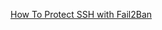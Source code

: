 [How To Protect SSH with Fail2Ban](https://www.digitalocean.com/community/tutorials/how-to-protect-ssh-with-fail2ban-on-ubuntu-14-04)